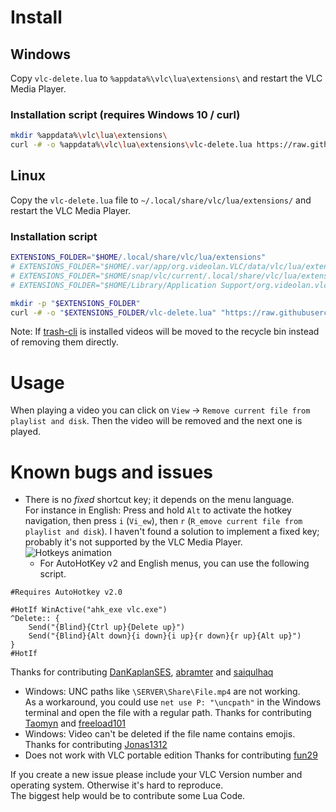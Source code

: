 # Install

## Windows

Copy `vlc-delete.lua` to `%appdata%\vlc\lua\extensions\` and restart the VLC Media Player.

### Installation script (requires Windows 10 / curl)

```bash
mkdir %appdata%\vlc\lua\extensions\
curl -# -o %appdata%\vlc\lua\extensions\vlc-delete.lua https://raw.githubusercontent.com/surrim/vlc-delete/master/vlc-delete.lua
```

## Linux

Copy the `vlc-delete.lua` file to `~/.local/share/vlc/lua/extensions/` and restart the VLC Media Player.

### Installation script

```bash
EXTENSIONS_FOLDER="$HOME/.local/share/vlc/lua/extensions"
# EXTENSIONS_FOLDER="$HOME/.var/app/org.videolan.VLC/data/vlc/lua/extensions" # for Flatpak
# EXTENSIONS_FOLDER="$HOME/snap/vlc/current/.local/share/vlc/lua/extensions" # for Snap
# EXTENSIONS_FOLDER="$HOME/Library/Application Support/org.videolan.vlc/lua/extensions" # for Mac

mkdir -p "$EXTENSIONS_FOLDER"
curl -# -o "$EXTENSIONS_FOLDER/vlc-delete.lua" "https://raw.githubusercontent.com/surrim/vlc-delete/master/vlc-delete.lua"
```

Note: If [trash-cli](https://pypi.org/project/trash-cli/) is installed videos will be moved to the recycle bin instead of removing them directly.

# Usage

When playing a video you can click on `View` → `Remove current file from playlist and disk`. Then the video will be removed and the next one is played.

# Known bugs and issues

- There is no *fixed* shortcut key; it depends on the menu language.  
  For instance in English: Press and hold `Alt`  to activate the hotkey navigation, then press `i` (`Vi̲ew`), then `r` (`R̲emove current file from playlist and disk`). I haven't found a solution to implement a fixed key; probably it's not supported by the VLC Media Player.  
  ![Hotkeys animation](https://raw.githubusercontent.com/surrim/vlc-delete/master/hotkeys.webp)
  - For AutoHotKey v2 and English menus, you can use the following script.

```
#Requires AutoHotkey v2.0

#HotIf WinActive("ahk_exe vlc.exe")
^Delete:: {
    Send("{Blind}{Ctrl up}{Delete up}")
    Send("{Blind}{Alt down}{i down}{i up}{r down}{r up}{Alt up}")
}
#HotIf
```

Thanks for contributing [DanKaplanSES](https://github.com/DanKaplanSES), [abramter](https://github.com/abramter) and [saiqulhaq](https://github.com/saiqulhaq)

- Windows: UNC paths like `\SERVER\Share\File.mp4` are not working.  
  As a workaround, you could use `net use P: "\uncpath"` in the Windows terminal and open the file with a regular path.
  Thanks for contributing [Taomyn](https://github.com/Taomyn) and [freeload101](https://github.com/freeload101)
- Windows: Video can't be deleted if the file name contains emojis.  
  Thanks for contributing [Jonas1312](https://github.com/Jonas1312)
- Does not work with VLC portable edition
  Thanks for contributing [fun29](https://github.com/fun29)

If you create a new issue please include your VLC Version number and operating system. Otherwise it's hard to reproduce.  
The biggest help would be to contribute some Lua Code.
